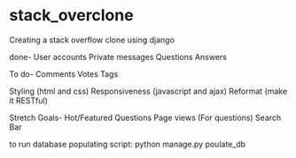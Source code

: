 # stack_overclone
Creating a stack overflow clone using django

done-
  User accounts
  Private messages
  Questions
  Answers
  
To do-
  Comments
  Votes
  Tags

  Styling (html and css)
  Responsiveness (javascript and ajax)
  Reformat (make it RESTful)
  
Stretch Goals-
  Hot/Featured Questions
  Page views (For questions)
  Search Bar

to run database populating script: python manage.py poulate_db
